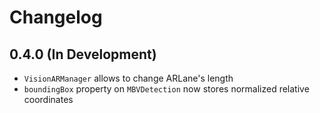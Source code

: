 # Changelog

## 0.4.0 (In Development)
  - `VisionARManager` allows to change ARLane's length
  - `boundingBox` property on `MBVDetection` now stores normalized relative coordinates
